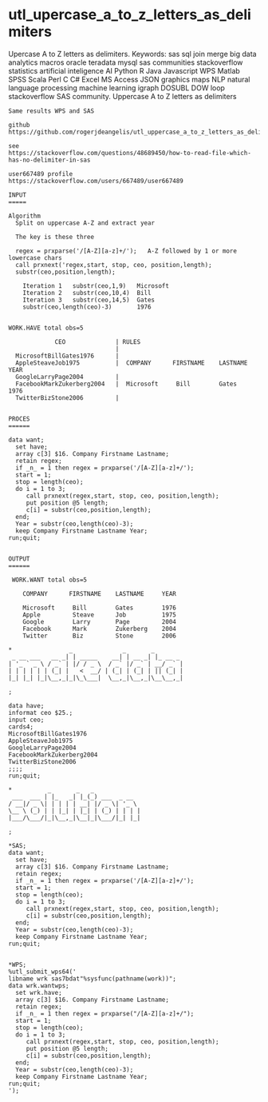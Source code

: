 # utl_upercase_a_to_z_letters_as_delimiters
Upercase A to Z letters as delimiters. Keywords: sas sql join merge big data analytics macros oracle teradata mysql sas communities stackoverflow statistics artificial inteligence AI Python R Java Javascript WPS Matlab SPSS Scala Perl C C# Excel MS Access JSON graphics maps NLP natural language processing machine learning igraph DOSUBL DOW loop stackoverflow SAS community.
    Uppercase A to Z letters as delimiters

    Same results WPS and SAS

    github
    https://github.com/rogerjdeangelis/utl_uppercase_a_to_z_letters_as_delimiters

    see
    https://stackoverflow.com/questions/48689450/how-to-read-file-which-has-no-delimiter-in-sas

    user667489 profile
    https://stackoverflow.com/users/667489/user667489

    INPUT
    =====

    Algorithm
      Split on uppercase A-Z and extract year

      The key is these three

      regex = prxparse('/[A-Z][a-z]+/');   A-Z followed by 1 or more lowercase chars
      call prxnext('regex,start, stop, ceo, position,length);
      substr(ceo,position,length);

        Iteration 1   substr(ceo,1,9)   Microsoft
        Iteration 2   substr(ceo,10,4)  Bill
        Iteration 3   substr(ceo,14,5)  Gates
        substr(ceo,length(ceo)-3)       1976


    WORK.HAVE total obs=5

                 CEO              | RULES
                                  |
      MicrosoftBillGates1976      |
      AppleSteaveJob1975          |  COMPANY      FIRSTNAME    LASTNAME     YEAR
      GoogleLarryPage2004         |
      FacebookMarkZukerberg2004   |  Microsoft     Bill        Gates        1976
      TwitterBizStone2006         |


    PROCES
    ======

    data want;
      set have;
      array c[3] $16. Company Firstname Lastname;
      retain regex;
      if _n_ = 1 then regex = prxparse('/[A-Z][a-z]+/');
      start = 1;
      stop = length(ceo);
      do i = 1 to 3;
         call prxnext(regex,start, stop, ceo, position,length);
         put position @5 length;
         c[i] = substr(ceo,position,length);
      end;
      Year = substr(ceo,length(ceo)-3);
      keep Company Firstname Lastname Year;
    run;quit;


    OUTPUT
    ======

     WORK.WANT total obs=5

        COMPANY      FIRSTNAME    LASTNAME     YEAR

        Microsoft     Bill        Gates        1976
        Apple         Steave      Job          1975
        Google        Larry       Page         2004
        Facebook      Mark        Zukerberg    2004
        Twitter       Biz         Stone        2006

    *                _              _       _
     _ __ ___   __ _| | _____    __| | __ _| |_ __ _
    | '_ ` _ \ / _` | |/ / _ \  / _` |/ _` | __/ _` |
    | | | | | | (_| |   <  __/ | (_| | (_| | || (_| |
    |_| |_| |_|\__,_|_|\_\___|  \__,_|\__,_|\__\__,_|

    ;

    data have;
    informat ceo $25.;
    input ceo;
    cards4;
    MicrosoftBillGates1976
    AppleSteaveJob1975
    GoogleLarryPage2004
    FacebookMarkZukerberg2004
    TwitterBizStone2006
    ;;;;
    run;quit;

    *          _       _   _
     ___  ___ | |_   _| |_(_) ___  _ __
    / __|/ _ \| | | | | __| |/ _ \| '_ \
    \__ \ (_) | | |_| | |_| | (_) | | | |
    |___/\___/|_|\__,_|\__|_|\___/|_| |_|

    ;

    *SAS;
    data want;
      set have;
      array c[3] $16. Company Firstname Lastname;
      retain regex;
      if _n_ = 1 then regex = prxparse('/[A-Z][a-z]+/');
      start = 1;
      stop = length(ceo);
      do i = 1 to 3;
         call prxnext(regex,start, stop, ceo, position,length);
         c[i] = substr(ceo,position,length);
      end;
      Year = substr(ceo,length(ceo)-3);
      keep Company Firstname Lastname Year;
    run;quit;


    *WPS;
    %utl_submit_wps64('
    libname wrk sas7bdat"%sysfunc(pathname(work))";
    data wrk.wantwps;
      set wrk.have;
      array c[3] $16. Company Firstname Lastname;
      retain regex;
      if _n_ = 1 then regex = prxparse("/[A-Z][a-z]+/");
      start = 1;
      stop = length(ceo);
      do i = 1 to 3;
         call prxnext(regex,start, stop, ceo, position,length);
         put position @5 length;
         c[i] = substr(ceo,position,length);
      end;
      Year = substr(ceo,length(ceo)-3);
      keep Company Firstname Lastname Year;
    run;quit;
    ');

